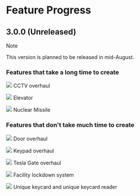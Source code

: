 # Feature Progress

## 3.0.0 (Unreleased)

> [!NOTE]  
> This version is planned to be released in mid-August.

### Features that take a long time to create

![](https://progress-bar.dev/10) CCTV overhaul

![](https://progress-bar.dev/100) Elevator

![](https://progress-bar.dev/100) Nuclear Missile

### Features that don't take much time to create

![](https://progress-bar.dev/100) Door overhaul

![](https://progress-bar.dev/0) Keypad overhaul

![](https://progress-bar.dev/0) Tesla Gate overhaul

![](https://progress-bar.dev/0) Facility lockdown system

![](https://progress-bar.dev/30) Unique keycard and unique keycard reader
